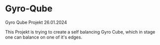 # Gyro-Qube
Gyro Qube Projekt 26.01.2024

This Projekt is trying to create a self balancing Gyro Cube, which in stage one can balance on one of it's edges.
